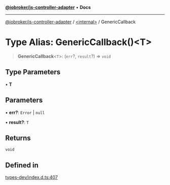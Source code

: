 [**@iobroker/js-controller-adapter**](../../README.md) • **Docs**

***

[@iobroker/js-controller-adapter](../../globals.md) / [\<internal\>](../README.md) / GenericCallback

# Type Alias: GenericCallback()\<T\>

> **GenericCallback**\<`T`\>: (`err`?, `result`?) => `void`

## Type Parameters

• **T**

## Parameters

• **err?**: `Error` \| `null`

• **result?**: `T`

## Returns

`void`

## Defined in

[types-dev/index.d.ts:407](https://github.com/ioBroker/ioBroker.js-controller/blob/16f7418df1bc6d07b232fa81310bbbd4fbe2a36c/packages/types-dev/index.d.ts#L407)
